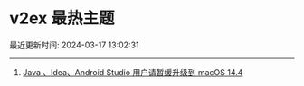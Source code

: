 # v2ex 最热主题

最近更新时间: 2024-03-17 13:02:31

--- 
1. [Java 、Idea、Android Studio 用户请暂缓升级到 macOS 14.4](https://www.v2ex.com/t/1024389) 
